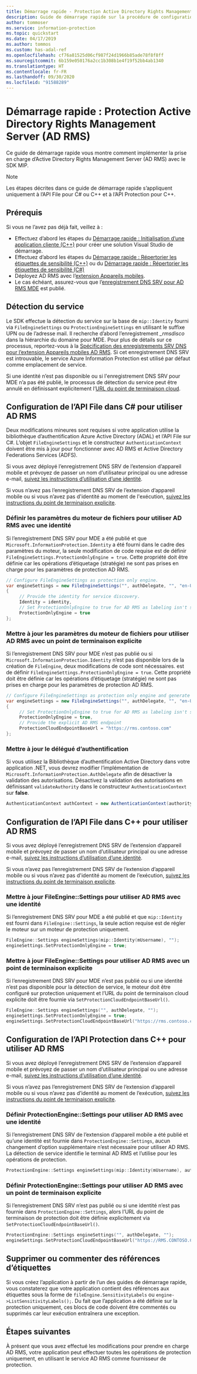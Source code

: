 ```yaml
---
title: Démarrage rapide - Protection Active Directory Rights Management Server
description: Guide de démarrage rapide sur la procédure de configuration d’Active Directory Rights Management Server (AD RMS)
author: tommoser
ms.service: information-protection
ms.topic: quickstart
ms.date: 04/17/2019
ms.author: tommos
ms.custom: has-adal-ref
ms.openlocfilehash: cf76a81525d06cf987f24d1966b85ade78f8f8ff
ms.sourcegitcommit: 6b159e050176a2cc1b308b1e4f19f52bb4ab1340
ms.translationtype: HT
ms.contentlocale: fr-FR
ms.lasthandoff: 09/30/2020
ms.locfileid: "91588289"
---
```

# <a name="quickstart-active-directory-rights-management-server-ad-rms-protection"></a>Démarrage rapide : Protection Active Directory Rights Management Server (AD RMS)

Ce guide de démarrage rapide vous montre comment implémenter la prise en charge d’Active Directory Rights Management Server (AD RMS) avec le SDK MIP.

> [!NOTE]
> Les étapes décrites dans ce guide de démarrage rapide s’appliquent uniquement à l’API File pour C# ou C++ et à l’API Protection pour C++.

## <a name="prerequisites"></a>Prérequis

Si vous ne l’avez pas déjà fait, veillez à :

- Effectuez d’abord les étapes du [Démarrage rapide : Initialisation d’une application cliente (C++)](quick-app-initialization-cpp.md) pour créer une solution Visual Studio de démarrage.
- Effectuez d’abord les étapes du [Démarrage rapide : Répertorier les étiquettes de sensibilité (C++)](quick-file-list-labels-cpp.md) ou du [Démarrage rapide : Répertorier les étiquettes de sensibilité (C#)](quick-file-list-labels-csharp.md)
- Déployez AD RMS avec l’[extension Appareils mobiles](/azure/information-protection/active-directory-rights-manage-mobile-device).
- Le cas échéant, assurez-vous que l’[enregistrement DNS SRV pour AD RMS MDE](/azure/information-protection/active-directory-rights-manage-mobile-device#specifying-the-dns-srv-records-for-the-ad-rms-mobile-device-extension) est publié.

## <a name="service-discovery"></a>Détection du service

Le SDK effectue la détection du service sur la base de `mip::Identity` fourni via `FileEngineSettings` ou `ProtectionEngineSettings` en utilisant le suffixe UPN ou de l’adresse mail. Il recherche d’abord l’enregistrement *_rmsdisco* dans la hiérarchie du domaine pour MDE. Pour plus de détails sur ce processus, reportez-vous à la [Spécification des enregistrements SRV DNS pour l’extension Appareils mobiles AD RMS](/azure/information-protection/active-directory-rights-manage-mobile-device#specifying-the-dns-srv-records-for-the-ad-rms-mobile-device-extension). Si cet enregistrement DNS SRV est introuvable, le service Azure Information Protection est utilisé par défaut comme emplacement de service.

Si une identité n’est pas disponible ou si l'enregistrement DNS SRV pour MDE n’a pas été publié, le processus de détection du service peut être annulé en définissant explicitement l’[URL du point de terminaison cloud](./reference/class_mip_fileengine_settings.md#setpolicycloudendpointbaseurl-function).

## <a name="configuring-file-api-in-c-to-use-ad-rms"></a>Configuration de l’API File dans C# pour utiliser AD RMS

Deux modifications mineures sont requises si votre application utilise la bibliothèque d’authentification Azure Active Directory (ADAL) et l’API File sur C#. L’objet `FileEngineSettings` et le constructeur `AuthenticationContext` doivent être mis à jour pour fonctionner avec AD RMS et Active Directory Federations Services (ADFS).

Si vous avez déployé l’enregistrement DNS SRV de l’extension d’appareil mobile et prévoyez de passer un nom d’utilisateur principal ou une adresse e-mail, [suivez les instructions d’utilisation d’une identité](#update-the-file-engine-settings-to-use-ad-rms-with-an-identity).

Si vous n’avez pas l’enregistrement DNS SRV de l’extension d’appareil mobile ou si vous n’avez pas d'identité au moment de l'exécution, [suivez les instructions du point de terminaison explicite](#update-the-file-engine-settings-to-use-ad-rms-with-an-explicit-endpoint).

### <a name="update-the-file-engine-settings-to-use-ad-rms-with-an-identity"></a>Définir les paramètres du moteur de fichiers pour utiliser AD RMS avec une identité

Si l’enregistrement DNS SRV pour MDE a été publié et que `Microsoft.InformationProtection.Identity` a été fourni dans le cadre des paramètres du moteur, la seule modification de code requise est de définir `FileEngineSettings.ProtectionOnlyEngine = true`. Cette propriété doit être définie car les opérations d’étiquetage (stratégie) ne sont pas prises en charge pour les paramètres de protection AD RMS.

```csharp
// Configure FileEngineSettings as protection only engine.
var engineSettings = new FileEngineSettings("", authDelegate, "", "en-US")
{
     // Provide the identity for service discovery.
     Identity = identity,
     // Set ProtectionOnlyEngine to true for AD RMS as labeling isn't supported
     ProtectionOnlyEngine = true
};
```

### <a name="update-the-file-engine-settings-to-use-ad-rms-with-an-explicit-endpoint"></a>Mettre à jour les paramètres du moteur de fichiers pour utiliser AD RMS avec un point de terminaison explicite

Si l’enregistrement DNS SRV pour MDE n’est pas publié ou si `Microsoft.InformationProtection.Identity` n’est pas disponible lors de la création de `FileEngine`, deux modifications de code sont nécessaires. est de définir `FileEngineSettings.ProtectionOnlyEngine = true`. Cette propriété doit être définie car les opérations d’étiquetage (stratégie) ne sont pas prises en charge pour les paramètres de protection AD RMS.

```csharp
// Configure FileEngineSettings as protection only engine and generate a unique engine id.
var engineSettings = new FileEngineSettings("", authDelegate, "", "en-US")
{
     // Set ProtectionOnlyEngine to true for AD RMS as labeling isn't supported
     ProtectionOnlyEngine = true,
     // Provide the explicit AD RMS endpoint
     ProtectionCloudEndpointBaseUrl = "https://rms.contoso.com"
};
```

### <a name="update-the-authentication-delegate"></a>Mettre à jour le délégué d’authentification

Si vous utilisez la Bibliothèque d’authentification Active Directory dans votre application .NET, vous devrez modifier l’implémentation de `Microsoft.InformationProtection.AuthDelegate` afin de désactiver la validation des autorisations. Désactivez la validation des autorisations en définissant `validateAuthority` dans le constructeur `AuthenticationContext` sur **false**.

   ```csharp
   AuthenticationContext authContext = new AuthenticationContext(authority, false, tokenCache);
   ```

## <a name="configuring-file-api-in-c-to-use-ad-rms"></a>Configuration de l’API File dans C++ pour utiliser AD RMS

Si vous avez déployé l’enregistrement DNS SRV de l’extension d’appareil mobile et prévoyez de passer un nom d’utilisateur principal ou une adresse e-mail, [suivez les instructions d’utilisation d’une identité](#update-the-fileenginesettings-to-use-ad-rms-with-an-identity).

Si vous n’avez pas l’enregistrement DNS SRV de l’extension d’appareil mobile ou si vous n’avez pas d'identité au moment de l’exécution, [suivez les instructions du point de terminaison explicite](#update-the-fileenginesettings-to-use-ad-rms-with-an-explicit-endpoint).

### <a name="update-the-fileenginesettings-to-use-ad-rms-with-an-identity"></a>Mettre à jour FileEngine::Settings pour utiliser AD RMS avec une identité

Si l’enregistrement DNS SRV pour MDE a été publié et que `mip::Identity` est fourni dans `FileEngine::Settings`, la seule action requise est de régler le moteur sur un moteur de protection uniquement.

```cpp
FileEngine::Settings engineSettings(mip::Identity(mUsername), "");
engineSettings.SetProtectionOnlyEngine = true;
```

### <a name="update-the-fileenginesettings-to-use-ad-rms-with-an-explicit-endpoint"></a>Mettre à jour FileEngine::Settings pour utiliser AD RMS avec un point de terminaison explicite

Si l’enregistrement DNS SRV pour MDE n’est pas publié ou si une identité n’est pas disponible pour la détection de service, le moteur doit être configuré sur protection uniquement et l’URL du point de terminaison cloud explicite doit être fournie via `SetProtectionCloudEndpointBaseUrl()`.

```cpp
FileEngine::Settings engineSettings("", authDelegate, "");
engineSettings.SetProtectionOnlyEngine = true;
engineSettings.SetProtectionCloudEndpointBaseUrl("https://rms.contoso.com");
```

## <a name="configuring-protection-api-in-c-to-use-ad-rms"></a>Configuration de l’API Protection dans C++ pour utiliser AD RMS

Si vous avez déployé l’enregistrement DNS SRV de l’extension d’appareil mobile et prévoyez de passer un nom d’utilisateur principal ou une adresse e-mail, [suivez les instructions d’utilisation d’une identité](#set-the-protectionenginesettings-to-use-ad-rms-with-an-identity).

Si vous n’avez pas l’enregistrement DNS SRV de l’extension d’appareil mobile ou si vous n’avez pas d’identité au moment de l’exécution, [suivez les instructions du point de terminaison explicite](#set-the-protectionenginesettings-to-use-ad-rms-with-an-explicit-endpoint).

### <a name="set-the-protectionenginesettings-to-use-ad-rms-with-an-identity"></a>Définir ProtectionEngine::Settings pour utiliser AD RMS avec une identité

Si l’enregistrement DNS SRV de l’extension d’appareil mobile a été publié et qu’une identité est fournie dans `ProtectionEngine::Settings`, aucun changement d’option supplémentaire n’est nécessaire pour utiliser AD RMS. La détection de service identifie le terminal AD RMS et l’utilise pour les opérations de protection.

```cpp
ProtectionEngine::Settings engineSettings(mip::Identity(mUsername), authDelegate, "");
```

### <a name="set-the-protectionenginesettings-to-use-ad-rms-with-an-explicit-endpoint"></a>Définir ProtectionEngine::Settings pour utiliser AD RMS avec un point de terminaison explicite

Si l’enregistrement DNS SRV n’est pas publié ou si une identité n’est pas fournie dans `ProtectionEngine::Settings`, alors l’URL du point de terminaison de protection doit être définie explicitement via `SetProtectionCloudEndpointBaseUrl()`.

```cpp
ProtectionEngine::Settings engineSettings("", authDelegate, "");
engineSettings.SetProtectionCloudEndpointBaseUrl("https://RMS.CONTOSO.COM");
```

## <a name="remove-or-comment-label-references"></a>Supprimer ou commenter des références d’étiquettes

Si vous créez l’application à partir de l’un des guides de démarrage rapide, vous constaterez que votre application contient des références aux étiquettes sous la forme de `fileEngine.SensitivityLabels` ou `engine->ListSensitivityLabels();`. Du fait que l’application a été définie sur la protection uniquement, ces blocs de code doivent être commentés ou supprimés car leur exécution entraînera une exception.

## <a name="next-steps"></a>Étapes suivantes

À présent que vous avez effectué les modifications pour prendre en charge AD RMS, votre application peut effectuer toutes les opérations de protection uniquement, en utilisant le service AD RMS comme fournisseur de protection.